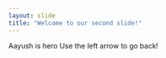 ```yaml
---
layout: slide
title: "Welcome to our second slide!"
---
```

Aayush is hero
Use the left arrow to go back!
